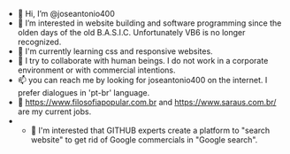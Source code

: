 - 👋 Hi, I’m @joseantonio400
- 👀 I’m interested in website building and software programming since the olden days of the old B.A.S.I.C. Unfortunately VB6 is no longer recognized.
- 🌱 I'm currently learning css and responsive websites.
- 💞️ I try to collaborate with human beings. I do not work in a corporate environment or with commercial intentions.
- 📫 you can reach me by looking for joseantonio400 on the internet. I prefer dialogues in 'pt-br' language.
- 👀 https://www.filosofiapopular.com.br and https://www.saraus.com.br/ are my current jobs.
- - 💞️ I'm interested that GITHUB experts create a platform to "search website" to get rid of Google commercials in "Google search".

<!---
joseantonio400/joseantonio400 is a ✨ special ✨ repository because its `README.md` (this file) appears on your GitHub profile.
You can click the Preview link to take a look at your changes.
--->
